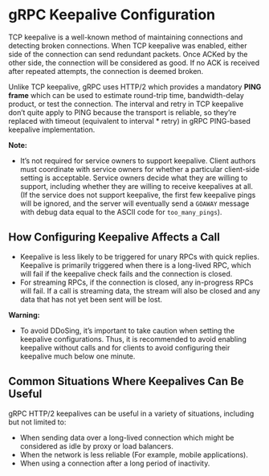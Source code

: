 # gRPC Keepalive Configuration

TCP keepalive is a well-known method of maintaining connections and detecting broken connections. When TCP keepalive was enabled, either side of the connection can send redundant packets. Once ACKed by the other side, the connection will be considered as good. If no ACK is received after repeated attempts, the connection is deemed broken.

Unlike TCP keepalive, gRPC uses HTTP/2 which provides a mandatory **PING frame** which can be used to estimate round-trip time, bandwidth-delay product, or test the connection. The interval and retry in TCP keepalive don’t quite apply to PING because the transport is reliable, so they’re replaced with timeout (equivalent to interval * retry) in gRPC PING-based keepalive implementation.

**Note:**

* It’s not required for service owners to support keepalive. Client authors must coordinate with service owners for whether a particular client-side setting is acceptable. Service owners decide what they are willing to support, including whether they are willing to receive keepalives at all. (If the service does not support keepalive, the first few keepalive pings will be ignored, and the server will eventually send a `GOAWAY` message with debug data equal to the ASCII code for `too_many_pings`).

## How Configuring Keepalive Affects a Call

* Keepalive is less likely to be triggered for unary RPCs with quick replies. Keepalive is primarily triggered when there is a long-lived RPC, which will fail if the keepalive check fails and the connection is closed.
* For streaming RPCs, if the connection is closed, any in-progress RPCs will fail. If a call is streaming data, the stream will also be closed and any data that has not yet been sent will be lost.

**Warning:**

* To avoid DDoSing, it’s important to take caution when setting the keepalive configurations. Thus, it is recommended to avoid enabling keepalive without calls and for clients to avoid configuring their keepalive much below one minute.

## Common Situations Where Keepalives Can Be Useful

gRPC HTTP/2 keepalives can be useful in a variety of situations, including but not limited to:

* When sending data over a long-lived connection which might be considered as idle by proxy or load balancers.
* When the network is less reliable (For example, mobile applications).
* When using a connection after a long period of inactivity.
